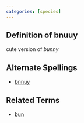 ```yaml
---
categories: [species]
---
```


## Definition of bnuuy

cute version of _bunny_

## Alternate Spellings

- [bnnuy](./bnnuy)

## Related Terms

- [bun](./bun)
